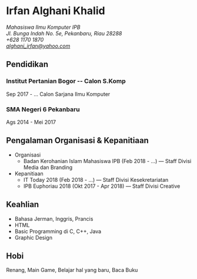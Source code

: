# Irfan Alghani Khalid
*Mahasiswa Ilmu Komputer IPB*<br>
*Jl. Bunga Indah No. 5e, Pekanbaru, Riau 28288*<br>
*+628 1170 1870*<br>
*alghani_irfan@yahoo.com*
## Pendidikan
### Institut Pertanian Bogor -- Calon S.Komp
Sep 2017 - ...
Calon Sarjana Ilmu Komputer
### SMA Negeri 6 Pekanbaru
Ags 2014 - Mei 2017
## Pengalaman Organisasi & Kepanitiaan
- Organisasi
     - Badan Kerohanian Islam Mahasiswa IPB (Feb 2018 - ...) — Staff Divisi Media dan Branding
- Kepanitiaan
     - IT Today 2018 (Feb 2018 - ...) — Staff Divisi Kesekretariatan
     - IPB Euphoriau 2018 (Okt 2017 - Apr 2018) — Staff Divisi Creative
## Keahlian
- Bahasa Jerman, Inggris, Prancis
- HTML
- Basic Programming di C, C++, Java
- Graphic Design
## Hobi
Renang, Main Game, Belajar hal yang baru, Baca Buku
